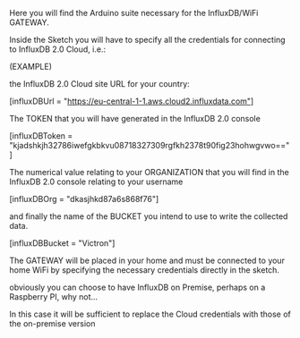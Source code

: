 Here you will find the Arduino suite necessary for the InfluxDB/WiFi GATEWAY.

Inside the Sketch you will have to specify all the credentials for connecting to InfluxDB 2.0 Cloud, i.e.:

(EXAMPLE)

the InfluxDB 2.0 Cloud site URL for your country:

[influxDBUrl = "https://eu-central-1-1.aws.cloud2.influxdata.com"]

The TOKEN that you will have generated in the InfluxDB 2.0 console

[influxDBToken = "kjadshkjh32786iwefgkbkvu08718327309rgfkh2378t90fig23hohwgvwo=="]

The numerical value relating to your ORGANIZATION that you will find in the InfluxDB 2.0 console relating to your username

[influxDBOrg = "dkasjhkd87a6s868f76"]

and finally the name of the BUCKET you intend to use to write the collected data.

[influxDBBucket = "Victron"]

The GATEWAY will be placed in your home and must be connected to your home WiFi by specifying the necessary credentials directly in the sketch.

obviously you can choose to have InfluxDB on Premise, perhaps on a Raspberry PI, why not...

In this case it will be sufficient to replace the Cloud credentials with those of the on-premise version
